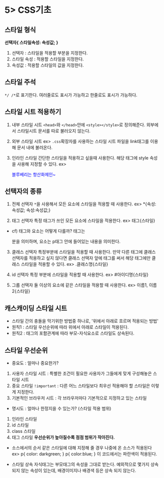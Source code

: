 # 5> CSS기초
## 스타일 형식

**선택자{ 스타일속성: 속성값; }**
1. 선택자 : 스타일을 적용할 부분을 지정한다.
2. 스타일 속성 : 적용할 스타일을 지정한다.
3. 속성값 : 적용할 스타일의 값을 지정한다.

## 스타일 주석
`*/ /*`로 표기한다. 여러줄로도 표시가 가능하고 한줄로도 표시가 가능하다.

## 스타일 시트 적용하기
1. 내부 스타일 시트
`<head>`와 `</head>`안에 `<style></style>`로 정의해준다.
외부에서 스타일시트 문서를 따로 불러오지 않는다.

2. 외부 스타일 시트
ex> <link href="외부 스타일 파일 경로" rel="stylesheet" type="text/css">
`.css`확장자를 사용하는 스타일 시트 파일을 link태그를 이용해 문서 내에 불러온다.

3. 인라인 스타일
간단한 스타일을 적용하고 싶을때 사용한다. 해당 태그에 style 속성을 사용해 지정할 수 있다.
ex> <p style="color:blue;">블루베리는 항산화제인~</p>

## 선택자의 종류
1. 전체 선택자
`*`을 사용해서 모든 요소에 스타일을 적용할 때 사용한다.
ex> *{속성:속성값; 속성:속성값;}

2. 태그 선택자
특정 태그가 쓰인 모든 요소에 스타일을 적용한다.
ex> 태그{스타일}

* cf) 태그와 요소는 어떻게 다를까?
태그는 <p></p> 분을 의미하며, 요소는 p태그 안에 들어있는 내용을 의미한다.

3. 클래스 선택자
특정부분에 스타일을 적용할 때 사용한다.
만약 다른 태그에 클래스 선택자를 적용하고 싶지 않다면 클래스 선택자 앞에 태그를 써서 해당 태그에만 클래스 스타일을 적용할 수 있다.
ex> .클래스명{스타일}

4. id 선택자
특정 부분에 스타일을 적용할 때 사용한다.
ex> #아이디명{스타일}

5. 그룹 선택자
둘 이상의 요소에 같은 스타일을 적용할 때 사용한다.
ex> 이름1, 이름2{스타일}

## 캐스캐이딩 스타일 시트
* 스타일 간의 충돌을 막기위한 방법중 하나로, '위에서 아래로 흐르며 적용되는 방법'
* 원칙1 : 스타일 우선순위에 따라 위에서 아래로 스타일이 적용된다.
* 원칙2 : 태그의 포함관계에 따라 부모-자식요소로 스타일도 상속된다.

## 스타일 우선순위
* 중요도 : 얼마나 중요한가?
1. 사용자 스타일 시트 : 특별한 조건이 필요한 사용자가 그들에게 맞게 구성해놓은 스타일 시트
2. 중요 스타일 `!important` : 다른 어느 스타일보다 최우선 적용해야 할 스타일은 이렇게 지정한다.
3. 기본적인 브라우저 시트 : 각 브라우저마다 기본적으로 지정하고 있는 스타일

* 명시도 : 얼마나 한정지을 수 있는가? (스타일 적용 범위)
1. 인라인 스타일
2. id 스타일
3. class 스타일
4. 태그 스타일
**우선순위가 높아질수록 점점 범위가 작아진다.**

* 소스에서의 순서
같은 스타일에 대해 지정해 줄 경우 나중에 온 소스가 적용된다
ex>
p{
	color: darkgreen;
}
p{
	color:blue;
}
이 코드에서는 파란색이 적용된다.

* 스타일 상속
자식태그는 부모태그의 속성을 그대로 받는다.
예외적으로 몇가지 상속되지 않는 속성이 있는데, 배경이미지나 배경색 등은 상속 되지 않는다.